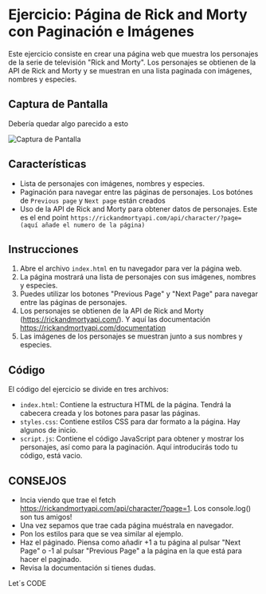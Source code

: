 # Ejercicio: Página de Rick and Morty con Paginación e Imágenes

Este ejercicio consiste en crear una página web que muestra los personajes de la serie de televisión "Rick and Morty". Los personajes se obtienen de la API de Rick and Morty y se muestran en una lista paginada con imágenes, nombres y especies.

## Captura de Pantalla
Debería quedar algo parecido a esto

![Captura de Pantalla](./assets/img/rickandmorty-screenshot.png)

## Características

- Lista de personajes con imágenes, nombres y especies.
- Paginación para navegar entre las páginas de personajes. Los botónes de `Previous page` y `Next page` están creados
- Uso de la API de Rick and Morty para obtener datos de personajes. Este es el end point `https://rickandmortyapi.com/api/character/?page=(aquí añade el numero de la página)`

## Instrucciones

1. Abre el archivo `index.html` en tu navegador para ver la página web.
2. La página mostrará una lista de personajes con sus imágenes, nombres y especies.
3. Puedes utilizar los botones "Previous Page" y "Next Page" para navegar entre las páginas de personajes.
4. Los personajes se obtienen de la API de Rick and Morty (https://rickandmortyapi.com/). Y aquí las documentación https://rickandmortyapi.com/documentation
5. Las imágenes de los personajes se muestran junto a sus nombres y especies.

## Código

El código del ejercicio se divide en tres archivos:

- `index.html`: Contiene la estructura HTML de la página. Tendrá la cabecera creada y los botones para pasar las páginas.
- `styles.css`: Contiene estilos CSS para dar formato a la página. Hay algunos de inicio.
- `script.js`: Contiene el código JavaScript para obtener y mostrar los personajes, así como para la paginación. Aquí introducirás todo tu código, está vacio.

## CONSEJOS

- Incia viendo que trae el fetch https://rickandmortyapi.com/api/character/?page=1. Los console.log() son tus amigos!
- Una vez sepamos que trae cada página muéstrala en navegador. 
- Pon los estilos para que se vea similar al ejemplo.
- Haz el páginado. Piensa como añadir +1 a tu página al pulsar "Next Page" o -1 al pulsar "Previous Page" a la página en la que está para hacer el paginado.
- Revisa la documentación si tienes dudas.

Let´s CODE